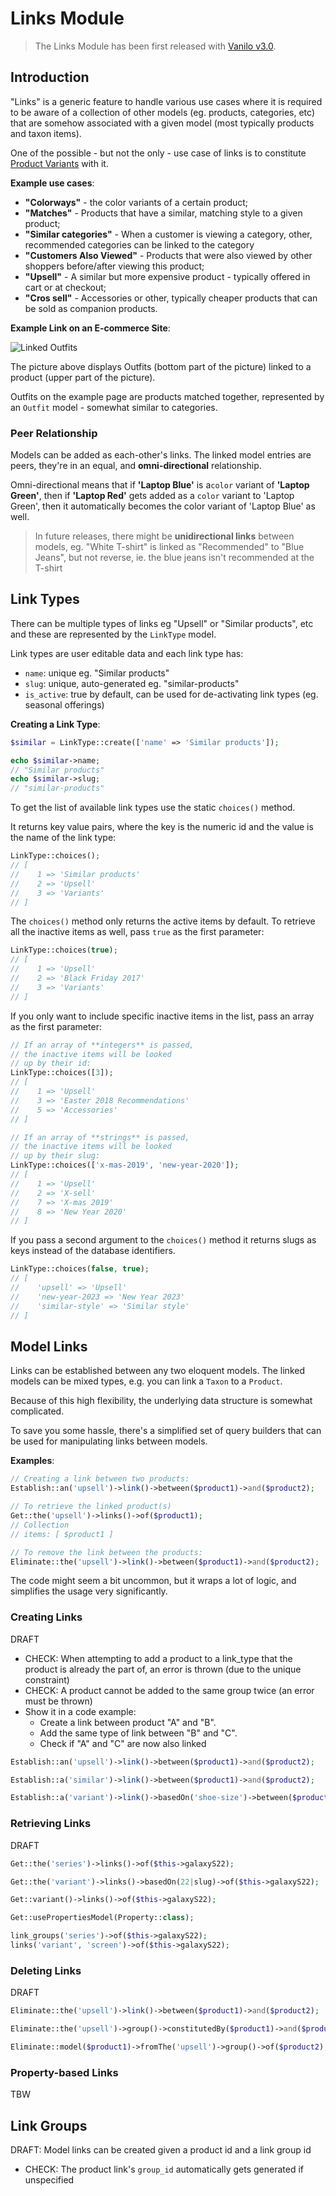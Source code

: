 # Links Module

> The Links Module has been first released with [Vanilo v3.0](releases.md).

## Introduction

"Links" is a generic feature to handle various use cases where it is required
to be aware of a collection of other models (eg. products, categories, etc) that are
somehow associated with a given model (most typically products and taxon items).

One of the possible - but not the only - use case of links is to
constitute [Product Variants](product-variants.md) with it.

**Example use cases**:

- **"Colorways"** - the color variants of a certain product;
- **"Matches"** - Products that have a similar, matching style to a given product;
- **"Similar categories"** - When a customer is viewing a category, other, recommended categories can be linked to the category
- **"Customers Also Viewed"** - Products that were also viewed by other shoppers before/after viewing this product;
- **"Upsell"** - A similar but more expensive product - typically offered in cart or at checkout;
- **"Cros sell"** - Accessories or other, typically cheaper products that can be sold as companion products.

**Example Link on an E-commerce Site**:

![Linked Outfits](_links1.png)

The picture above displays Outfits (bottom part of the picture) linked to a product (upper part of the picture).

Outfits on the example page are products matched together, represented by an `Outfit` model -
somewhat similar to categories. 

### Peer Relationship

Models can be added as each-other's links. The linked model entries are peers,
they're in an equal, and **omni-directional** relationship.

Omni-directional means that if **'Laptop Blue'** is a`color` variant
of **'Laptop Green'**, then if **'Laptop Red'** gets added as a `color` variant to 'Laptop Green',
then it automatically becomes the color variant of 'Laptop Blue' as well.

> In future releases, there might be **unidirectional links** between models,
> eg. "White T-shirt" is linked as "Recommended" to "Blue Jeans", but
> not reverse, ie. the blue jeans isn't recommended at the T-shirt

## Link Types

There can be multiple types of links eg "Upsell" or "Similar products", etc
and these are represented by the `LinkType` model.

Link types are user editable data and each link type has:
 
- `name`: unique eg. "Similar products"
- `slug`: unique, auto-generated eg. "similar-products" 
- `is_active`: true by default, can be used for de-activating link types (eg. seasonal offerings)

**Creating a Link Type**:

```php
$similar = LinkType::create(['name' => 'Similar products']);

echo $similar->name;
// "Similar products"
echo $similar->slug;
// "similar-products"
```

To get the list of available link types use the static `choices()` method.

It returns key value pairs, where the key is the numeric id and the value is the name of the link type:

```php
LinkType::choices();
// [
//    1 => 'Similar products'
//    2 => 'Upsell'
//    3 => 'Variants'
// ]
```

The `choices()` method only returns the active items by default. To retrieve
all the inactive items as well, pass `true` as the first parameter:

```php
LinkType::choices(true);
// [
//    1 => 'Upsell'
//    2 => 'Black Friday 2017'
//    3 => 'Variants'
// ]
```

If you only want to include specific inactive items in the list, pass an array
as the first parameter:

```php
// If an array of **integers** is passed,
// the inactive items will be looked
// up by their id:
LinkType::choices([3]);
// [
//    1 => 'Upsell'
//    3 => 'Easter 2018 Recommendations'
//    5 => 'Accessories'
// ]

// If an array of **strings** is passed,
// the inactive items will be looked
// up by their slug:
LinkType::choices(['x-mas-2019', 'new-year-2020']);
// [
//    1 => 'Upsell'
//    2 => 'X-sell'
//    7 => 'X-mas 2019'
//    8 => 'New Year 2020'
// ]
```

If you pass a second argument to the `choices()` method it returns slugs as keys
instead of the database identifiers.

```php
LinkType::choices(false, true);
// [
//    'upsell' => 'Upsell'
//    'new-year-2023 => 'New Year 2023'
//    'similar-style' => 'Similar style'
// ]
```

## Model Links

Links can be established between any two eloquent models. The linked models
can be mixed types, e.g. you can link a `Taxon` to a `Product`.

Because of this high flexibility, the underlying data structure is somewhat
complicated.

To save you some hassle, there's a simplified set of query builders that can be
used for manipulating links between models.

**Examples**:

```php
// Creating a link between two products:
Establish::an('upsell')->link()->between($product1)->and($product2);

// To retrieve the linked product(s)
Get::the('upsell')->links()->of($product1);
// Collection
// items: [ $product1 ]

// To remove the link between the products:
Eliminate::the('upsell')->link()->between($product1)->and($product2);
```

The code might seem a bit uncommon, but it wraps a lot of logic, and simplifies
the usage very significantly.

### Creating Links

DRAFT

- CHECK: When attempting to add a product to a link_type that the product is already the part of, an error is thrown (due to the unique constraint)
- CHECK: A product cannot be added to the same group twice (an error must be thrown)
- Show it in a code example:
  - Create a link between product "A" and "B".
  - Add the same type of link between "B" and "C".
  - Check if "A" and "C" are now also linked

```php
Establish::an('upsell')->link()->between($product1)->and($product2);

Establish::a('similar')->link()->between($product1)->and($product2);

Establish::a('variant')->link()->basedOn('shoe-size')->between($product1)->and($product2);
```

### Retrieving Links

DRAFT

```php
Get::the('series')->links()->of($this->galaxyS22);

Get::the('variant')->links()->basedOn(22|slug)->of($this->galaxyS22);

Get::variant()->links()->of($this->galaxyS22);
```

```php
Get::usePropertiesModel(Property::class);
```

```php
link_groups('series')->of($this->galaxyS22);
links('variant', 'screen')->of($this->galaxyS22);
```

### Deleting Links

DRAFT

```php
Eliminate::the('upsell')->link()->between($product1)->and($product2);

Eliminate::the('upsell')->group()->constitutedBy($product1)->and($product2);

Eliminate::model($product1)->fromThe('upsell')->group()->of($product2);
```

### Property-based Links

TBW

## Link Groups

DRAFT:
Model links can be created given a product id and a link group id
- CHECK: The product link's `group_id` automatically gets generated if unspecified
